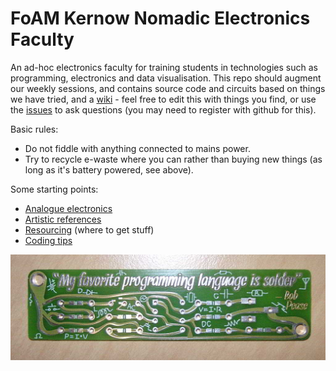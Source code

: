 # FoAM Kernow Nomadic Electronics Faculty

An ad-hoc electronics faculty for training students in technologies such as programming, electronics and data visualisation. This repo should augment our weekly sessions, and contains source code and circuits based on things we have tried, and a [wiki](https://github.com/fo-am/bits-and-atoms-club/wiki/Home) - feel free to edit this with things you find, or use the [issues](https://github.com/fo-am/foam-kernow-nomadic-hacklab/issues) to ask questions (you may need to register with github for this).

Basic rules:
- Do not fiddle with anything connected to mains power.
- Try to recycle e-waste where you can rather than buying new things (as long as it's battery powered, see above).

Some starting points:
- [Analogue electronics](https://github.com/fo-am/foam-kernow-nomadic-hacklab/wiki/Analogue-electronics)
- [Artistic references](https://github.com/fo-am/foam-kernow-nomadic-hacklab/wiki/Artistic-references)
- [Resourcing](https://github.com/fo-am/foam-kernow-nomadic-hacklab/wiki/Resourcing) (where to get stuff)
- [Coding tips](https://github.com/fo-am/foam-kernow-nomadic-hacklab/wiki/Coding-tips)

![](https://github.com/fo-am/bits-and-atoms-club/blob/master/bob-pease_my-favorite-programming-language-is-solder.jpg)
